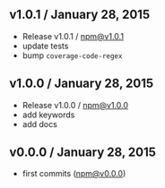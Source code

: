 

## v1.0.1 / January 28, 2015
- Release v1.0.1 / npm@v1.0.1
- update tests
- bump `coverage-code-regex`

## v1.0.0 / January 28, 2015
- Release v1.0.0 / npm@v1.0.0
- add keywords
- add docs

## v0.0.0 / January 28, 2015
- first commits (npm@v0.0.0)
